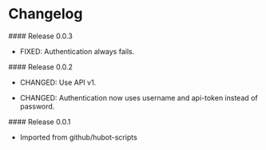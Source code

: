 # Changelog


#### Release 0.0.3

- FIXED: Authentication always fails.


#### Release 0.0.2

- CHANGED: Use API v1.

- CHANGED: Authentication now uses username and api-token instead of password.


#### Release 0.0.1

- Imported from github/hubot-scripts
